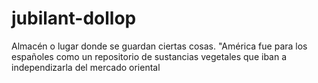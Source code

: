 # jubilant-dollop
Almacén o lugar donde se guardan ciertas cosas. "América fue para los españoles como un repositorio de sustancias vegetales que iban a independizarla del mercado oriental
